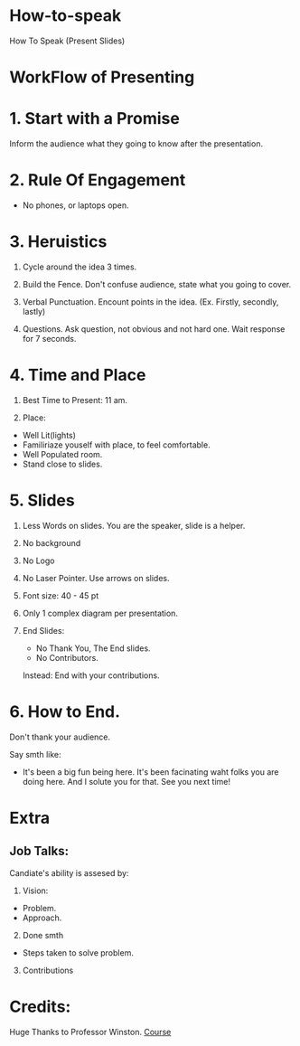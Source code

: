 # How-to-speak
How To Speak (Present Slides) 

# WorkFlow of Presenting 

# 1. Start with a Promise

Inform the audience what they going to know after the presentation. 

# 2. Rule Of Engagement

- No phones, or laptops open.

# 3. Heruistics

1. Cycle around the idea 3 times.

2. Build the Fence. Don't confuse audience, state what you going to cover.

3. Verbal Punctuation. Encount points in the idea. (Ex. Firstly, secondly, lastly)

4. Questions. Ask question, not obvious and not hard one. Wait response for 7 seconds. 

# 4. Time and Place

1. Best Time to Present: 11 am.

2. Place:
 - Well Lit(lights)
 - Familiriaze youself with place, to feel comfortable. 
 - Well Populated room.
 - Stand close to slides.
 
 # 5. Slides
 
 1. Less Words on slides. You are the speaker, slide is a helper.
 2. No background
 3. No Logo
 4. No Laser Pointer. Use arrows on slides.
 4. Font size: 40 - 45 pt 
 5. Only 1 complex diagram per presentation.
 6. End Slides:
    - No Thank You, The End slides.
    - No Contributors.
    
    Instead: End with your contributions.
    
 # 6. How to End.
 
 Don't thank your audience. 
 
 Say smth like:
 
 - It's been a big fun being here. It's been facinating waht folks you are doing here. And I solute you for that. See you next time!
 
 
 # Extra
 
 ## Job Talks:
 
 Candiate's ability is assesed by:
 
 1. Vision:
   - Problem.
   - Approach.
   
 2. Done smth
   - Steps taken to solve problem. 
   
 3. Contributions
   
   
 # Credits:
 Huge Thanks to Professor Winston. [Course](https://www.youtube.com/watch?v=Unzc731iCUY)
